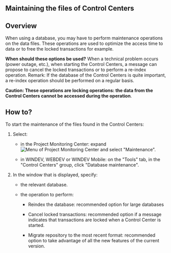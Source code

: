 


## Maintaining the files of Control Centers
			



<a name="NOTE1"></a>
<a name="NOTE1_1"></a>


## Overview
<a name="overview_ELTTEXTE000110"></a>
When using a database, you may have to perform maintenance operations on the data files. These operations are used to optimize the access time to data or to free the locked transactions for example.

**When should these options be used?**
When a technical problem occurs (power outage, etc.), when starting the Control Centers, a message can propose to cancel the locked transactions or to perform a re-index operation.
Remark: If the database of the Control Centers is quite important, a re-index operation should be performed on a regular basis.

**Caution: These operations are locking operations: the data from the Control Centers cannot be accessed during the operation**.

<a name="NOTE2"></a>
<a name="NOTE2_1"></a>


## How to?
<a name="how_ELTTEXTE000134"></a>
To start the maintenance of the files found in the Control Centers: 

1. Select:

	- in the Project Monitoring Center:  expand ![Menu of Project Monitoring Center](https://doc.pcsoft.fr/en-US/images/image.awp?langid=3&name=CC_Suivi_Configuration%20-%20HC%20N%B0001.gif) and select "Maintenance".

	- in WINDEV, WEBDEV or WINDEV Mobile: on the "Tools" tab, in the "Control Centers" group, click "Database maintenance".




2. In the window that is displayed, specify:

	- the relevant database.

	- the operation to perform:

		- Reindex the database: recommended option for large databases

		- Cancel locked transactions: recommended option if a message indicates that transactions are locked when a Control Center is started.

		- Migrate repository to the most recent format: recommended option to take advantage of all the new features of the current version.








